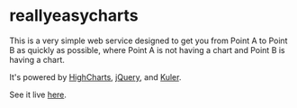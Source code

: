 reallyeasycharts
================

This is a very simple web service designed to get you from Point A to Point B as quickly as possible, where Point A is not having a chart and Point B is having a chart.

It's powered by [HighCharts](www.highcharts.com), [jQuery](http://jquery.com/), and [Kuler](kuler.adobe.com).

See it live [here](http://reallyeasycharts.herokuapp.com).